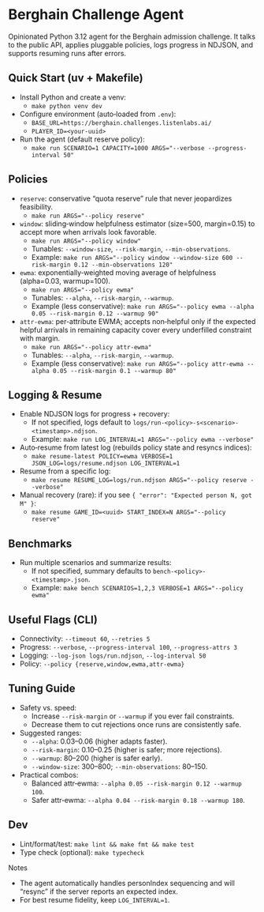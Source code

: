 # Berghain Challenge Agent

Opinionated Python 3.12 agent for the Berghain admission challenge. It talks to the public API, applies pluggable policies, logs progress in NDJSON, and supports resuming runs after errors.

## Quick Start (uv + Makefile)
- Install Python and create a venv:
  - `make python venv dev`
- Configure environment (auto‑loaded from `.env`):
  - `BASE_URL=https://berghain.challenges.listenlabs.ai/`
  - `PLAYER_ID=<your-uuid>`
- Run the agent (default reserve policy):
  - `make run SCENARIO=1 CAPACITY=1000 ARGS="--verbose --progress-interval 50"`

## Policies
- `reserve`: conservative “quota reserve” rule that never jeopardizes feasibility.
  - `make run ARGS="--policy reserve"`
- `window`: sliding‑window helpfulness estimator (size=500, margin=0.15) to accept more when arrivals look favorable.
  - `make run ARGS="--policy window"`
  - Tunables: `--window-size`, `--risk-margin`, `--min-observations`.
  - Example: `make run ARGS="--policy window --window-size 600 --risk-margin 0.12 --min-observations 120"`
- `ewma`: exponentially‑weighted moving average of helpfulness (alpha=0.03, warmup=100).
  - `make run ARGS="--policy ewma"`
  - Tunables: `--alpha`, `--risk-margin`, `--warmup`.
  - Example (less conservative): `make run ARGS="--policy ewma --alpha 0.05 --risk-margin 0.12 --warmup 90"`
- `attr-ewma`: per-attribute EWMA; accepts non‑helpful only if the expected helpful arrivals in remaining capacity cover every underfilled constraint with margin.
  - `make run ARGS="--policy attr-ewma"`
  - Tunables: `--alpha`, `--risk-margin`, `--warmup`.
  - Example (less conservative):
    `make run ARGS="--policy attr-ewma --alpha 0.05 --risk-margin 0.1 --warmup 80"`

## Logging & Resume
- Enable NDJSON logs for progress + recovery:
  - If not specified, logs default to `logs/run-<policy>-s<scenario>-<timestamp>.ndjson`.
  - Example: `make run LOG_INTERVAL=1 ARGS="--policy ewma --verbose"`
- Auto‑resume from latest log (rebuilds policy state and resyncs indices):
  - `make resume-latest POLICY=ewma VERBOSE=1 JSON_LOG=logs/resume.ndjson LOG_INTERVAL=1`
- Resume from a specific log:
  - `make resume RESUME_LOG=logs/run.ndjson ARGS="--policy reserve --verbose"`
- Manual recovery (rare): if you see `{ "error": "Expected person N, got M" }`:
  - `make resume GAME_ID=<uuid> START_INDEX=N ARGS="--policy reserve"`

## Benchmarks
- Run multiple scenarios and summarize results:
  - If not specified, summary defaults to `bench-<policy>-<timestamp>.json`.
  - Example: `make bench SCENARIOS=1,2,3 VERBOSE=1 ARGS="--policy ewma"`

## Useful Flags (CLI)
- Connectivity: `--timeout 60`, `--retries 5`
- Progress: `--verbose`, `--progress-interval 100`, `--progress-attrs 3`
- Logging: `--log-json logs/run.ndjson`, `--log-interval 50`
- Policy: `--policy {reserve,window,ewma,attr-ewma}`

## Tuning Guide
- Safety vs. speed:
  - Increase `--risk-margin` or `--warmup` if you ever fail constraints.
  - Decrease them to cut rejections once runs are consistently safe.
- Suggested ranges:
  - `--alpha`: 0.03–0.06 (higher adapts faster).
  - `--risk-margin`: 0.10–0.25 (higher is safer; more rejections).
  - `--warmup`: 80–200 (higher is safer early).
  - `--window-size`: 300–800; `--min-observations`: 80–150.
- Practical combos:
  - Balanced attr‑ewma: `--alpha 0.05 --risk-margin 0.12 --warmup 100`.
  - Safer attr‑ewma: `--alpha 0.04 --risk-margin 0.18 --warmup 180`.

## Dev
- Lint/format/test: `make lint && make fmt && make test`
- Type check (optional): `make typecheck`

Notes
- The agent automatically handles personIndex sequencing and will “resync” if the server reports an expected index.
- For best resume fidelity, keep `LOG_INTERVAL=1`.
